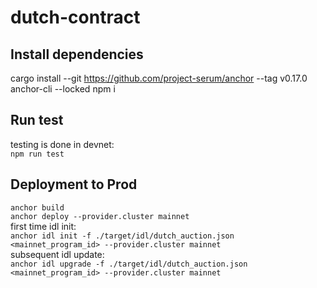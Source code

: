 # dutch-contract

## Install dependencies

cargo install --git https://github.com/project-serum/anchor --tag v0.17.0 anchor-cli --locked
npm i


## Run test
testing is done in devnet:  
`npm run test`

## Deployment to Prod
`anchor build`  
`anchor deploy --provider.cluster mainnet`  
first time idl init:  
`anchor idl init -f ./target/idl/dutch_auction.json <mainnet_program_id> --provider.cluster mainnet`  
subsequent idl update:  
`anchor idl upgrade -f ./target/idl/dutch_auction.json <mainnet_program_id> --provider.cluster mainnet`  
